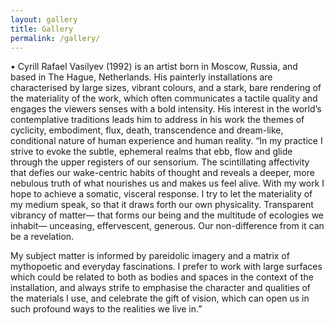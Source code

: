 ```yaml
---
layout: gallery
title: Gallery
permalink: /gallery/
---
```




•
Cyrill Rafael Vasilyev (1992) is an artist born in Moscow, Russia, and based in The Hague, Netherlands.
His painterly installations are characterised by large sizes, vibrant colours, and a stark, bare rendering of the materiality of the work, which often communicates a tactile quality and engages the viewers senses with a bold intensity.
His interest in the world’s contemplative traditions leads him to address in his work the themes of cyclicity, embodiment, flux, death, transcendence and dream-like, conditional nature of human experience and human reality.
“In my practice I strive to evoke the subtle, ephemeral realms that ebb, flow and glide through the upper registers of our sensorium.
The scintillating affectivity that defies our wake-centric habits of thought and reveals a deeper, more nebulous truth of what nourishes us and makes us feel alive.
With my work I hope to achieve a somatic, visceral response. I try to let the materiality of my medium speak, so that it draws forth our own physicality. Transparent vibrancy of matter— that forms our being and the multitude of ecologies we inhabit— unceasing, effervescent, generous. Our non-difference from it can be a revelation.

My subject matter is informed by pareidolic imagery and a matrix of mythopoetic and everyday fascinations. I prefer to work with large surfaces which could be related to both as bodies and spaces in the context of the installation, and always strife to emphasise the character and qualities of the materials I use, and celebrate the gift of vision, which can open us in such profound ways to the realities we live in.”
<!-- 
{% include gallery %} -->
